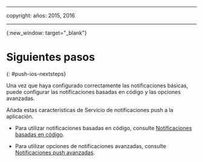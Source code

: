 
---

copyright:
 años: 2015, 2016

---

{:new_window: target="_blank"}
# Siguientes pasos

{: #push-ios-nextsteps}

Una vez que haya configurado correctamente las notificaciones básicas, puede configurar
        las notificaciones basadas en código y las opciones avanzadas.

Añada estas características de Servicio de notificaciones push a la aplicación.




-  Para utilizar notificaciones basadas en código, consulte [Notificaciones basadas en código](t_push_tagsmain.md).

-  Para utilizar opciones de notificaciones avanzadas, consulte [Notificaciones push avanzadas](t_advance_notifications.md).
